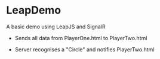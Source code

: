 LeapDemo
========

A basic demo using LeapJS and SignalR

- Sends all data from PlayerOne.html to PlayerTwo.html

- Server recognises a "Circle" and notifies PlayerTwo.html

